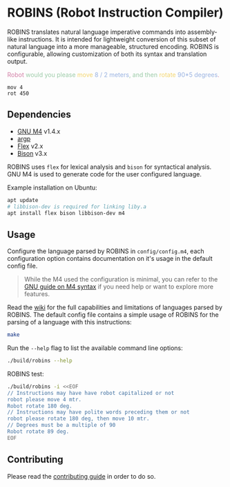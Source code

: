 # ROBINS (Robot Instruction Compiler)

ROBINS translates natural language imperative commands into assembly-like
instructions. It is intended for lightweight conversion of this subset of
natural language into a more manageable, structured encoding. ROBINS is
configurable, allowing customization of both its syntax and translation output.

<span style="color: #D27FA6;">Robot</span> <span style="color: #9CCBA8;">would
you please</span> <span style="color: #F3D56E;">move</span>
<span style="color: #9AB3E1;">8 / 2 meters</span><span style="color: #9CCBA8;">,
and then</span> <span style="color: #F3D56E;">rotate</span>
<span style="color: #9AB3E1;">90\*5
degrees</span><span style="color: #D27FA6;">.</span>

```
mov 4
rot 450
```

## Dependencies

- [GNU M4](https://www.gnu.org/software/m4/) v1.4.x
- [argp](https://www.gnu.org/software/libc/manual/html_node/Argp.html)
- [Flex](https://github.com/westes/flex) v2.x
- [Bison](https://www.gnu.org/software/bison/) v3.x

ROBINS uses `flex` for lexical analysis and `bison` for syntactical analysis.
GNU M4 is used to generate code for the user configured language.

Example installation on Ubuntu:

```bash
apt update
# libbison-dev is required for linking liby.a
apt install flex bison libbison-dev m4
```

## Usage

Configure the language parsed by ROBINS in `config/config.m4`, each
configuration option contains documentation on it's usage in the default config
file.

> While the M4 used the configuration is minimal, you can refer to the
> [GNU guide on M4 syntax](https://www.gnu.org/software/m4/manual/m4.html#Syntax)
> if you need help or want to explore more features.

Read the [wiki](https://github.com/sebascert/robins/wiki/Configurations) for the
full capabilities and limitations of languages parsed by ROBINS. The default
config file contains a simple usage of ROBINS for the parsing of a language with
this instructions:

```bash
make
```

Run the `--help` flag to list the available command line options:

```bash
./build/robins --help
```

ROBINS test:

```bash
./build/robins -i <<EOF
// Instructions may have have robot capitalized or not
robot please move 4 mtr.
Robot rotate 180 deg.
// Instructions may have polite words preceding them or not
robot please rotate 180 deg, then move 10 mtr.
// Degrees must be a multiple of 90
Robot rotate 89 deg.
EOF
```

## Contributing

Please read the [contributing guide](/CONTRIBUTING.md) in order to do so.
